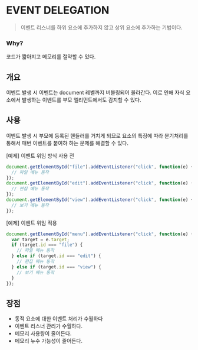 # EVENT DELEGATION

>이벤트 리스너를 하위 요소에 추가하지 않고 상위 요소에 추가하는 기법이다.

### Why?

코드가 짧아지고 메모리를 절약할 수 있다.



## 개요

이벤트 발생 시 이벤트는 document 레벨까지 버블링되어 올라간다. 이로 인해 자식 요소에서 발생하는 이벤트를 부모 엘리먼트에서도 감지할 수 있다.



## 사용

이벤트 발생 시 부모에 등록된 핸들러를 거치게 되므로 요소의 특징에 따라 분기처리를 통해서 매번 이벤트를 붙여햐 하는 문제를 해결할 수 있다.



[예제] 이벤트 위임 방식 사용 전

```js
document.getElementById("file").addEventListener("click", function(e) {
  // 파일 메뉴 동작
});
document.getElementById("edit").addEventListener("click", function(e) {
  // 편집 메뉴 동작
});
document.getElementById("view").addEventListener("click", function(e) {
  // 보기 메뉴 동작
});
```



[예제] 이벤트 위임 적용

```js
document.getElementById("menu").addEventListener("click", function(e) {
  var target = e.target;
  if (target.id === "file") {
    // 파일 메뉴 동작
  } else if (target.id === "edit") {
    // 편집 메뉴 동작
  } else if (target.id === "view") {
    // 보기 메뉴 동작
  }
});
```



## 장점

* 동적 요소에 대한 이벤트 처리가 수월하다
* 이벤트 리스너 관리가 수월하다.
* 메모리 사용량이 줄어든다.
* 메모리 누수 가능성이 줄어든다.